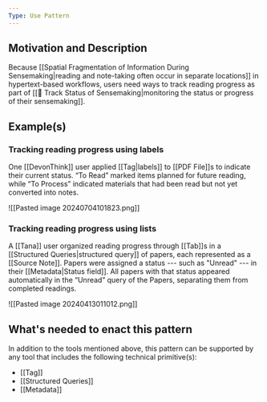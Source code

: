 ```yaml
---
Type: Use Pattern
---
```

## Motivation and Description

Because [[Spatial Fragmentation of Information During Sensemaking|reading and note-taking often occur in separate locations]] in hypertext-based workflows, users need ways to track reading progress as part of [[🎢 Track Status of Sensemaking|monitoring the status or progress of their sensemaking]].
## Example(s)

### Tracking reading progress using labels
One [[DevonThink]] user applied [[Tag|labels]] to [[PDF File]]s to indicate their current status. “To Read” marked items planned for future reading, while “To Process” indicated materials that had been read but not yet converted into notes.

![[Pasted image 20240704101823.png]]

### Tracking reading progress using lists  
A [[Tana]] user organized reading progress through [[Tab]]s in a [[Structured Queries|structured query]] of papers, each represented as a [[Source Note]]. Papers were assigned a status --- such as "Unread" --- in their [[Metadata|Status field]]. All papers with that status appeared automatically in the “Unread” query of the Papers, separating them from completed readings.

![[Pasted image 20240413011012.png]]
## What's needed to enact this pattern

In addition to the tools mentioned above, this pattern can be supported by any tool that includes the following technical primitive(s):
- [[Tag]]
- [[Structured Queries]]
- [[Metadata]]
